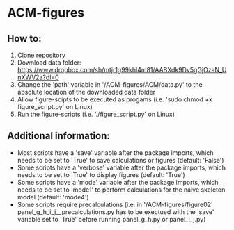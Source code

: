 # ACM-figures

## How to:
1. Clone repository
2. Download data folder: https://www.dropbox.com/sh/mtjr1g99khl4m81/AABXdk9Dv5gGjOzaN_UnXWV2a?dl=0
3. Change the 'path' variable in '/ACM-figures/ACM/data.py' to the absolute location of the downloaded data folder
4. Allow figure-scipts to be executed as progams (i.e. 'sudo chmod +x figure_script.py' on Linux)
5. Run the figure-scripts (i.e. './figure_script.py' on Linux)

## Additional information:
- Most scripts have a 'save' variable after the package imports, which needs to be set to 'True' to save calculations or figures (default: 'False')
- Some scripts have a 'verbose' variable after the package imports, which needs to be set to 'True' to display figures (default: 'True') 
- Some scripts have a 'mode' variable after the package imports, which needs to be set to 'mode1' to perform calculations for the naive skeleton model (default: 'mode4')  
- Some scripts require precalculations (i.e. in '/ACM-figures/figure02' panel_g_h_i_j__precalculations.py has to be exectued with the 'save' variable set to 'True' before running panel_g_h.py or panel_i_j.py)